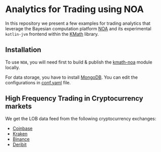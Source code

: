 # Analytics for Trading using NOA

In this repository we present a few examples for trading analytics that leverage 
the Bayesian computation platform [NOA](https://github.com/grinisrit/noa) 
and its experimental `kotlin-jvm` frontend 
within the [KMath](https://github.com/mipt-npm/kmath) library. 

## Installation 


To use `NOA`, you will need first to build & publish the [kmath-noa](https://github.com/grinisrit/kmath/tree/feature/noa/kmath-noa) 
module locally.

For data storage, you have to install 
[MongoDB](https://docs.mongodb.com/manual/tutorial/install-mongodb-on-ubuntu/).
You can edit the configurations in [conf.yaml](conf.yaml) file.
## High Frequency Trading in Cryptocurrency markets

We get the LOB data feed from the following cryptocurrency exchanges:

* [Coinbase](https://docs.pro.coinbase.com/#websocket-feed)
* [Kraken](https://docs.kraken.com/websockets/#message-book/)
* [Binance](https://github.com/binance/binance-spot-api-docs/blob/master/web-socket-streams.md)
* [Deribit](https://docs.deribit.com/?python#subscriptions)

